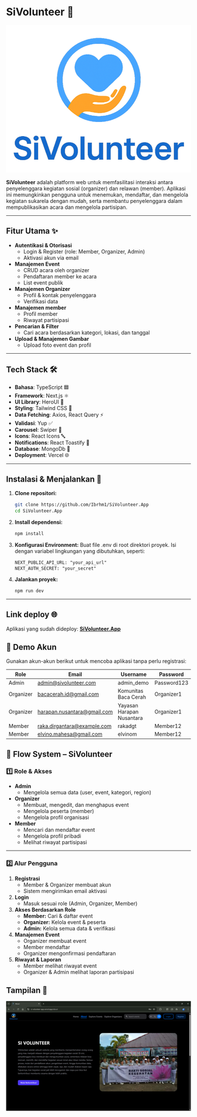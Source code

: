 # SiVolunteer 🌟

![SiVolunteer](public/Logo-SiVolunteer.png)

**SiVolunteer** adalah platform web untuk memfasilitasi interaksi antara penyelenggara kegiatan sosial (organizer) dan relawan (member). Aplikasi ini memungkinkan pengguna untuk menemukan, mendaftar, dan mengelola kegiatan sukarela dengan mudah, serta membantu penyelenggara dalam mempublikasikan acara dan mengelola partisipan.

---

## Fitur Utama ✨

- **Autentikasi & Otorisasi**
  - Login & Register (role: Member, Organizer, Admin)
  - Aktivasi akun via email
- **Manajemen Event**
  - CRUD acara oleh organizer
  - Pendaftaran member ke acara
  - List event publik
- **Manajemen Organizer**
  - Profil & kontak penyelenggara
  - Verifikasi data
- **Manajemen member**
  - Profil member
  - Riwayat partisipasi
- **Pencarian & Filter**
  - Cari acara berdasarkan kategori, lokasi, dan tanggal
- **Upload & Manajemen Gambar**
  - Upload foto event dan profil

---

## Tech Stack 🛠️

- **Bahasa**: TypeScript 🟦
- **Framework**: Next.js ⚛️
- **UI Library**: HeroUI 🎨
- **Styling**: Tailwind CSS 💨
- **Data Fetching**: Axios, React Query ⚡
- **Validasi**: Yup ✅
- **Carousel**: Swiper 🎠
- **Icons**: React Icons 🔤
- **Notifications**: React Toastify 🔔
- **Database**: MongoDb 📝
- **Deployment**: Vercel 🌐

---

## Instalasi & Menjalankan 🚀

1.  **Clone repositori:**

    ```bash
    git clone https://github.com/Ibrhm1/SiVolunteer.App
    cd SiVolunteer.App
    ```

2.  **Install dependensi:**

    ```bash
    npm install
    ```

3.  **Konfigurasi Environment:**
    Buat file .env di root direktori proyek. Isi dengan variabel lingkungan yang dibutuhkan, seperti:

    ```
    NEXT_PUBLIC_API_URL: "your_api_url"
    NEXT_AUTH_SECRET: "your_secret"
    ```

4.  **Jalankan proyek:**

    ```bash
    npm run dev
    ```

---

## Link deploy 🌐

Aplikasi yang sudah dideploy: **[SiVolunteer.App](https://si-volunteer-app.vercel.app/)**

## 🔑 Demo Akun

Gunakan akun-akun berikut untuk mencoba aplikasi tanpa perlu registrasi:

| Role      | Email                       | Username                  | Password    |
| --------- | --------------------------- | ------------------------- | ----------- |
| Admin     | admin@sivolunteer.com       | admin_demo                | Password123 |
| Organizer | bacacerah.id@gmail.com      | Komunitas Baca Cerah      | Organizer1  |
| Organizer | harapan.nusantara@gmail.com | Yayasan Harapan Nusantara | Organizer1  |
| Member    | raka.dirgantara@example.com | rakadgt                   | Member12    |
| Member    | elvino.mahesa@gmail.com     | elvinom                   | Member12    |

## 🔄 Flow System – SiVolunteer

### 1️⃣ Role & Akses

- **Admin**
  - Mengelola semua data (user, event, kategori, region)
- **Organizer**
  - Membuat, mengedit, dan menghapus event
  - Mengelola peserta (member)
  - Mengelola profil organisasi
- **Member**
  - Mencari dan mendaftar event
  - Mengelola profil pribadi
  - Melihat riwayat partisipasi

---

### 2️⃣ Alur Pengguna

1. **Registrasi**
   - Member & Organizer membuat akun
   - Sistem mengirimkan email aktivasi
2. **Login**
   - Masuk sesuai role (Admin, Organizer, Member)
3. **Akses Berdasarkan Role**
   - **Member:** Cari & daftar event
   - **Organizer:** Kelola event & peserta
   - **Admin:** Kelola semua data & verifikasi
4. **Manajemen Event**
   - Organizer membuat event
   - Member mendaftar
   - Organizer mengonfirmasi pendaftaran
5. **Riwayat & Laporan**
   - Member melihat riwayat event
   - Organizer & Admin melihat laporan partisipasi

## Tampilan 📸

![tampilan](public/about.png)
